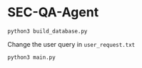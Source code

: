 # SEC-QA-Agent

```
python3 build_database.py
```

Change the user query in `user_request.txt`

```
python3 main.py
```
